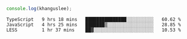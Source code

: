 ```js
console.log(khanguslee);
```

<!--START_SECTION:waka-->

```text
TypeScript   9 hrs 18 mins   ███████████████░░░░░░░░░░   60.62 %
JavaScript   4 hrs 25 mins   ███████▒░░░░░░░░░░░░░░░░░   28.85 %
LESS         1 hr 37 mins    ██▓░░░░░░░░░░░░░░░░░░░░░░   10.53 %
```

<!--END_SECTION:waka-->

<!--
**khanguslee/khanguslee** is a ✨ _special_ ✨ repository because its `README.md` (this file) appears on your GitHub profile.

Here are some ideas to get you started:

- 🔭 I’m currently working on ...
- 🌱 I’m currently learning ...
- 👯 I’m looking to collaborate on ...
- 🤔 I’m looking for help with ...
- 💬 Ask me about ...
- 📫 How to reach me: ...
- 😄 Pronouns: ...
- ⚡ Fun fact: ...
-->
